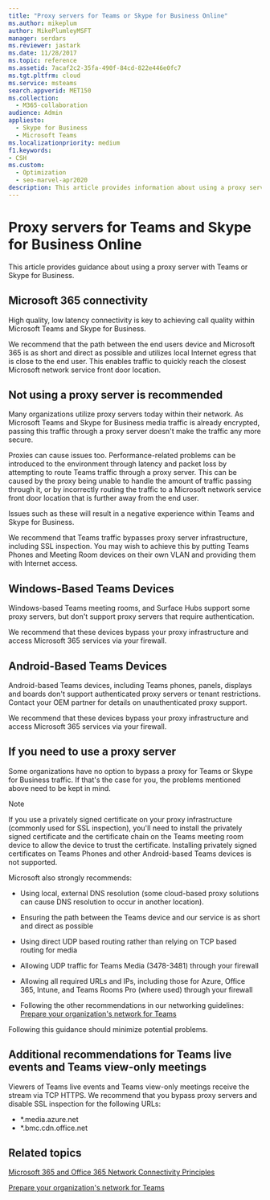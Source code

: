 ```yaml
---
title: "Proxy servers for Teams or Skype for Business Online"
ms.author: mikeplum
author: MikePlumleyMSFT
manager: serdars
ms.reviewer: jastark
ms.date: 11/28/2017
ms.topic: reference
ms.assetid: 7acaf2c2-35fa-490f-84cd-822e446e0fc7
ms.tgt.pltfrm: cloud
ms.service: msteams
search.appverid: MET150
ms.collection: 
  - M365-collaboration
audience: Admin
appliesto: 
  - Skype for Business
  - Microsoft Teams
ms.localizationpriority: medium
f1.keywords:
- CSH
ms.custom: 
  - Optimization
  - seo-marvel-apr2020
description: This article provides information about using a proxy server with Microsoft Teams or Skype for Business.
---
```


# Proxy servers for Teams and Skype for Business Online

This article provides guidance about using a proxy server with Teams or Skype for Business.

## Microsoft 365 connectivity 

High quality, low latency connectivity is key to achieving call quality within Microsoft Teams and Skype for Business.

We recommend that the path between the end users device and Microsoft 365 is as short and direct as possible and utilizes local Internet egress that is close to the end user. This enables traffic to quickly reach the closest Microsoft network service front door location.
  
## Not using a proxy server is recommended

Many organizations utilize proxy servers today within their network. As Microsoft Teams and Skype for Business media traffic is already encrypted, passing this traffic through a proxy server doesn't make the traffic any more secure.

Proxies can cause issues too. Performance-related problems can be introduced to the environment through latency and packet loss by attempting to route Teams traffic through a proxy server. This can be caused by the proxy being unable to handle the amount of traffic passing through it, or by incorrectly routing the traffic to a Microsoft network service front door location that is further away from the end user.

Issues such as these will result in a negative experience within Teams and Skype for Business.

We recommend that Teams traffic bypasses proxy server infrastructure, including SSL inspection. You may wish to achieve this by putting Teams Phones and Meeting Room devices on their own VLAN and providing them with Internet access.

## Windows-Based Teams Devices

Windows-based Teams meeting rooms, and Surface Hubs support some proxy servers, but don't support proxy servers that require authentication.

We recommend that these devices bypass your proxy infrastructure and access Microsoft 365 services via your firewall.

## Android-Based Teams Devices

Android-based Teams devices, including Teams phones, panels, displays and boards don't support authenticated proxy servers or tenant restrictions. Contact your OEM partner for details on unauthenticated proxy support.

We recommend that these devices bypass your proxy infrastructure and access Microsoft 365 services via your firewall.

## If you need to use a proxy server

Some organizations have no option to bypass a proxy for Teams or Skype for Business traffic. If that's the case for you, the problems mentioned above need to be kept in mind.

> [!Note]
> If you use a privately signed certificate on your proxy infrastructure (commonly used for SSL inspection), you'll need to install the privately signed certificate and the certificate chain on the Teams meeting room device to allow the device to trust the certificate. Installing privately signed certificates on Teams Phones and other Android-based Teams devices is not supported.
  
Microsoft also strongly recommends:
  
- Using local, external DNS resolution (some cloud-based proxy solutions can cause DNS resolution to occur in another location).

- Ensuring the path between the Teams device and our service is as short and direct as possible
    
- Using direct UDP based routing rather than relying on TCP based routing for media
    
- Allowing UDP traffic for Teams Media (3478-3481) through your firewall

- Allowing all required URLs and IPs, including those for Azure, Office 365, Intune, and Teams Rooms Pro (where used) through your firewall
    
- Following the other recommendations in our networking guidelines:
  [Prepare your organization's network for Teams](prepare-network.md)
  
 Following this guidance should minimize potential problems.
  
## Additional recommendations for Teams live events and Teams view-only meetings

Viewers of Teams live events and Teams view-only meetings receive the stream via TCP HTTPS. We recommend that you bypass proxy servers and disable SSL inspection for the following URLs:

- *.media.azure.net
- *.bmc.cdn.office.net
  
## Related topics

[Microsoft 365 and Office 365 Network Connectivity Principles](/microsoft-365/enterprise/microsoft-365-network-connectivity-principles)

[Prepare your organization's network for Teams](prepare-network.md)
